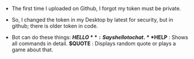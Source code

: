 - The first time I uploaded on Github, I forgot my token must be private.
- So, I changed the token in my Desktop by latest for security, but in github; there is older token in code.

- Bot can do these things:
**$HELLO** : Says hello to chat.
**$HELP** : Shows all commands in detail.
**$QUOTE** : Displays random quote or plays a game about that.


